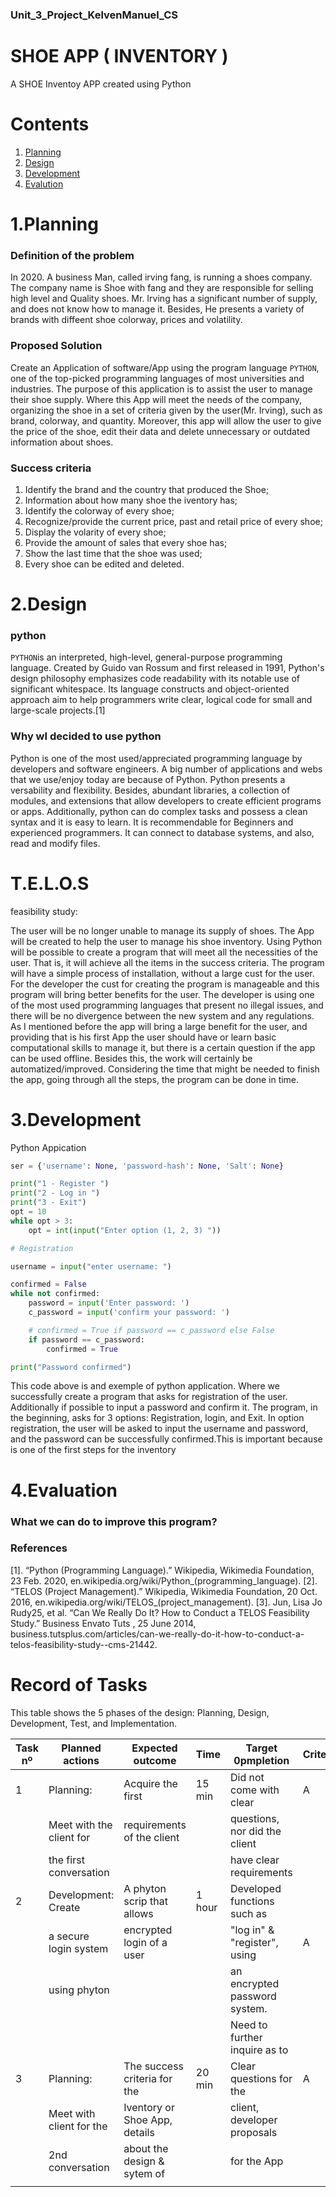 ### Unit_3_Project_KelvenManuel_CS

 SHOE APP ( INVENTORY ) 
===========================

A SHOE Inventoy APP created using Python


Contents
==============================================
  1. [Planning](#planning)
  1. [Design](#design)
  1. [Development](#development)
  1. [Evalution](#evaluation)
  

 1.Planning
==============================================

### Definition of the problem 
In 2020. A business Man, called irving fang, is running a shoes company. The company name is Shoe with fang and they are responsible for selling high level and Quality shoes. Mr. Irving has a significant number of supply, and does not know how to manage it. Besides, He presents a variety of brands with diffeent shoe colorway, prices and volatility. 

### Proposed Solution 
Create an Application of software/App using the program language ```PYTHON```, one of the top-picked programming languages of most universities and industries. The purpose of this application is to assist the user to manage their shoe supply. Where this App will meet the needs of the company, organizing the shoe in a set of criteria given by the user(Mr. Irving), such as brand, colorway, and quantity. Moreover, this app will allow the user to give the price of the shoe, edit their data and delete unnecessary or outdated information about shoes.  

### Success criteria

1. Identify the brand and the country that produced the Shoe;
2. Information about how many shoe the iventory has;
3. Identify the colorway of every shoe; 
4. Recognize/provide the current price, past and retail price of every shoe;
5. Display the volarity of every shoe;
6. Provide the amount of sales that every shoe has;
7. Show the last time that the shoe was used;
8. Every shoe can be edited and deleted.



 2.Design 
==============================================

### python
```PYTHON```is an interpreted, high-level, general-purpose programming language. Created by Guido van Rossum and first released in 1991, Python's design philosophy emphasizes code readability with its notable use of significant whitespace. Its language constructs and object-oriented approach aim to help programmers write clear, logical code for small and large-scale projects.[1]

### Why wI decided to use python

Python is one of the most used/appreciated programming language by developers and software engineers. A big number of applications and webs that we use/enjoy today are because of Python. Python presents a versability and flexibility. Besides, abundant libraries, a collection of modules, and extensions that allow developers to create efficient programs or apps. Additionally, python can do complex tasks and possess a clean syntax and it is easy to learn. It is recommendable for Beginners and experienced programmers. It can connect to database systems, and also, read and modify files.

# T.E.L.O.S 
feasibility study:

The user will be no longer unable to manage its supply of shoes. The App will be created to help the user to manage his shoe inventory. Using Python will be possible to create a program that will meet all the necessities of the user. That is, it will achieve all the items in the success criteria. The program will have a simple process of installation, without a large cust for the user. For the developer the cust for creating the program is manageable and this program will bring better benefits for the user.  The developer is using one of the most used programming languages that present no illegal issues, and there will be no divergence between the new system and any regulations. As I mentioned before the app will bring a large benefit for the user, and providing that is his first App the user should have or learn basic computational skills to manage it, but there is a certain question if the app can be used offline. Besides this, the work will certainly be automatized/improved. Considering the time that might be needed to finish the app, going through all the steps, the program can be done in time. 



3.Development 
==============================================

Python Appication
```.py
ser = {'username': None, 'password-hash': None, 'Salt': None}

print("1 - Register ")
print("2 - Log in ")
print("3 - Exit")
opt = 10
while opt > 3:
    opt = int(input("Enter option (1, 2, 3) "))

# Registration

username = input("enter username: ")

confirmed = False
while not confirmed:
    password = input('Enter password: ')
    c_password = input('confirm your password: ')

    # confirmed = True if password == c_password else False
    if password == c_password:
        confirmed = True

print("Password confirmed")
```
This code above is and exemple of python application. Where we successfully create a program that asks for registration of the user. Additionally if possible to input a password and confirm it. The program, in the beginning, asks for 3 options: Registration, login, and Exit. In option registration, the user will be asked to input the username and password, and the password can be successfully confirmed.This is important because is one of the first steps for the inventory  


4.Evaluation 
==============================================



### What we can do to improve this program?

### References 

[1]. “Python (Programming Language).” Wikipedia, Wikimedia Foundation, 23 Feb. 2020, en.wikipedia.org/wiki/Python_(programming_language).
[2]. “TELOS (Project Management).” Wikipedia, Wikimedia Foundation, 20 Oct. 2016, en.wikipedia.org/wiki/TELOS_(project_management).
[3]. Jun, Lisa Jo Rudy25, et al. “Can We Really Do It? How to Conduct a TELOS Feasibility Study.” Business Envato Tuts , 25 June 2014, business.tutsplus.com/articles/can-we-really-do-it-how-to-conduct-a-telos-feasibility-study--cms-21442.

# Record of Tasks 
 
This table shows the 5 phases of the design: Planning, Design, Development, Test, and Implementation. 

| Task nº | Planned actions          |     Expected outcome            |   Time   |        Target 0pmpletion      | Criteria |
|---------|--------------------------|---------------------------------|----------|-------------------------------|----------|
|   1     | Planning:                | Acquire the first               | 15 min   | Did not come with clear       |     A    |
|         | Meet with the client for | requirements of the client      |          | questions, nor did the client |          |
|         | the first conversation   |                                 |          | have clear requirements       |          |
|   2     | Development: Create      | A phyton scrip that allows      |  1 hour  | Developed functions such as   |          |
|         | a secure login system    | encrypted login of a user       |          | "log in" & "register", using  |     A    |
|         | using phyton             |                                 |          | an encrypted password system. |          |
|         |                          |                                 |          | Need to further inquire as to |          | |         |                          |                                 |          | what "exit" entails           |          | 
|  3      | Planning:                | The success criteria for the    |  20 min  | Clear questions for the       |    A     |
|         | Meet with client for the | Iventory or Shoe App, details   |          | client, developer proposals   |          |
|         | 2nd conversation         | about the design & sytem of     |          | for the App                   |          | |         |                          | the App                         |          |                               |          | |         |                          |                                 |          |                               |          |
|         |                          |                                 |          |                               |          |




